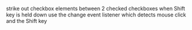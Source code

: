 strike out checkbox elements between 2 checked checkboxes when Shift key is held down
use the change event listener which detects mouse click and the Shift key